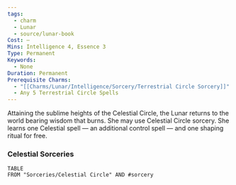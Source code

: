 ```yaml
---
tags:
  - charm
  - Lunar
  - source/lunar-book
Cost: —
Mins: Intelligence 4, Essence 3
Type: Permanent
Keywords:
  - None
Duration: Permanent
Prerequisite Charms:
  - "[[Charms/Lunar/Intelligence/Sorcery/Terrestrial Circle Sorcery]]"
  - Any 5 Terrestrial Circle Spells
---
```

Attaining the sublime heights of the Celestial Circle, the Lunar returns to the world bearing wisdom that burns. She may use Celestial Circle sorcery. She learns one Celestial spell — an additional control spell — and one shaping ritual for free.

### Celestial Sorceries

```dataview
TABLE
FROM "Sorceries/Celestial Circle" AND #sorcery 
```